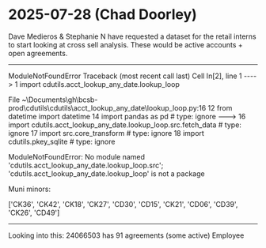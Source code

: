# 2025-07-28 (Chad Doorley)

Dave Medieros & Stephanie N have requested a dataset for the retail interns to start looking at cross sell analysis.
These would be active accounts + open agreements. 

---------------------------------------------------------------------------
ModuleNotFoundError                       Traceback (most recent call last)
Cell In[2], line 1
----> 1 import cdutils.acct_lookup_any_date.lookup_loop

File ~\Documents\gh\bcsb-prod\cdutils\cdutils\acct_lookup_any_date\lookup_loop.py:16
     12 from datetime import datetime
     14 import pandas as pd # type: ignore
---> 16 import cdutils.acct_lookup_any_date.lookup_loop.src.fetch_data # type: ignore
     17 import src.core_transform # type: ignore
     18 import cdutils.pkey_sqlite # type: ignore

ModuleNotFoundError: No module named 'cdutils.acct_lookup_any_date.lookup_loop.src'; 'cdutils.acct_lookup_any_date.lookup_loop' is not a package


Muni minors:

['CK36',
 'CK42',
 'CK18',
 'CK27',
 'CD30',
 'CD15',
 'CK21',
 'CD06',
 'CD39',
 'CK26',
 'CD49']


 ----


 Looking into this:
24066503 has 91 agreements (some active)
Employee


